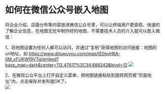 # 如何在微信公众号嵌入地图
将企业介绍、店面分布等内容放进微信公众号里，可以让终端用户更直观、快速的了解企业信息，在地图无忧中制作好的地图，不需要技术人员的介入就可以嵌入微信：

1、将地图设置为任何人都可以访问，并通过“复制”获得地图的访问链接：地图的url地址，如 https://www.dituwuyou.com/map/tE0evH6A-0M_vFUKWf9VTg/embed?base_map=dark&center=112.47617%2C34.688242&level=12
![](https://pic.dituwuyou.com/map%2Fpicture%2Fembed.png)

2、在微信公众平台上打开自定义菜单，把地图链接粘贴到跳转网页框“页面地址”内，点击保存并发布就OK了。   
![](https://pic.dituwuyou.com/map/picture/weixin.jpg )